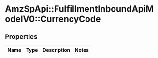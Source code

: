 # AmzSpApi::FulfillmentInboundApiModelV0::CurrencyCode

## Properties
Name | Type | Description | Notes
------------ | ------------- | ------------- | -------------

